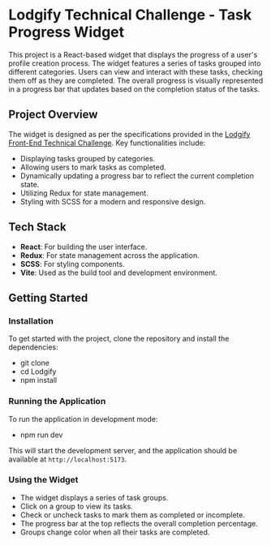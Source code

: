# Lodgify Technical Challenge - Task Progress Widget

This project is a React-based widget that displays the progress of a user's profile creation process. The widget features a series of tasks grouped into different categories. Users can view and interact with these tasks, checking them off as they are completed. The overall progress is visually represented in a progress bar that updates based on the completion status of the tasks.

## Project Overview

The widget is designed as per the specifications provided in the [Lodgify Front-End Technical Challenge](https://lodgify.notion.site/Lodgify-FE-Technical-Challenge-65599fbea9d9436794e12f62d6542c3b). Key functionalities include:

- Displaying tasks grouped by categories.
- Allowing users to mark tasks as completed.
- Dynamically updating a progress bar to reflect the current completion state.
- Utilizing Redux for state management.
- Styling with SCSS for a modern and responsive design.

## Tech Stack

- **React**: For building the user interface.
- **Redux**: For state management across the application.
- **SCSS**: For styling components.
- **Vite**: Used as the build tool and development environment.

## Getting Started

### Installation

To get started with the project, clone the repository and install the dependencies:

- git clone 
- cd Lodgify
- npm install

### Running the Application

To run the application in development mode:
- npm run dev


This will start the development server, and the application should be available at `http://localhost:5173`.

### Using the Widget

- The widget displays a series of task groups.
- Click on a group to view its tasks.
- Check or uncheck tasks to mark them as completed or incomplete.
- The progress bar at the top reflects the overall completion percentage.
- Groups change color when all their tasks are completed.
